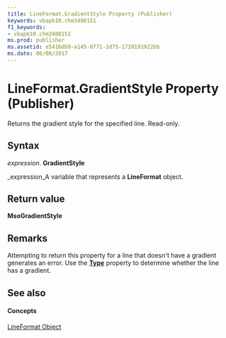 ```yaml
---
title: LineFormat.GradientStyle Property (Publisher)
keywords: vbapb10.chm3408151
f1_keywords:
- vbapb10.chm3408151
ms.prod: publisher
ms.assetid: e5416db9-a145-8f71-2d75-1720191922bb
ms.date: 06/08/2017
---
```



# LineFormat.GradientStyle Property (Publisher)

Returns the gradient style for the specified line. Read-only.


## Syntax

 _expression_. **GradientStyle**

 _expression_A variable that represents a  **LineFormat** object.


## Return value

 **MsoGradientStyle**


## Remarks

Attempting to return this property for a line that doesn't have a gradient generates an error. Use the  **[Type](Publisher.lineformat.type.md)** property to determine whether the line has a gradient.


## See also


#### Concepts


 [LineFormat Object](Publisher.LineFormat.md)

